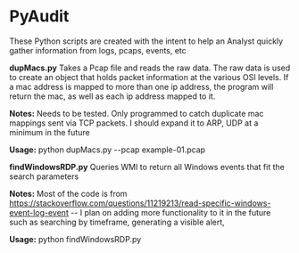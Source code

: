 # PyAudit
These Python scripts are created with the intent to help an Analyst quickly gather information from logs, pcaps, events, etc 

**dupMacs.py**
Takes a Pcap file and reads the raw data. The raw data is used to create an object that holds packet information at the various OSI levels. If a mac address is mapped to more than one ip address, the program will return the mac, as well as each ip address mapped to it.

**Notes:** Needs to be  tested. Only programmed to catch duplicate mac mappings sent via TCP packets. I should expand it to ARP, UDP at a minimum in the future

**Usage:** python dupMacs.py --pcap example-01.pcap 


**findWindowsRDP.py**
Queries WMI to return all Windows events that fit the search parameters

**Notes:** Most of the code is from https://stackoverflow.com/questions/11219213/read-specific-windows-event-log-event -- I plan on adding more functionality to it in the future such as searching by timeframe, generating a visible alert,

**Usage:** python findWindowsRDP.py



